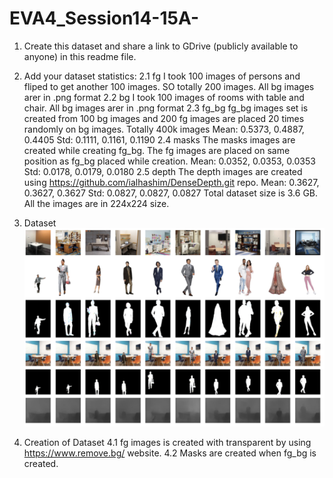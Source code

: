 # EVA4_Session14-15A-

1. Create this dataset and share a link to GDrive (publicly available to anyone) in this readme file. 
  
2. Add your dataset statistics:
  2.1 fg
      I took 100 images of persons and fliped to get another 100 images. SO totally 200 images. All bg images arer in .png format
  2.2 bg 
      I took 100 images of rooms with table and chair. All bg images arer in .png format
  2.3 fg_bg
      fg_bg images set is created from 100 bg images and 200 fg images are placed 20 times randomly on bg images. Totally 400k images
      Mean: 0.5373, 0.4887, 0.4405
      Std: 0.1111, 0.1161, 0.1190
  2.4 masks
      The masks images are created while creating fg_bg. The fg images are placed on same position as fg_bg placed while creation.
      Mean: 0.0352, 0.0353, 0.0353
      Std: 0.0178, 0.0179, 0.0180
  2.5 depth
      The depth images are created using https://github.com/ialhashim/DenseDepth.git repo.
      Mean: 0.3627, 0.3627, 0.3627
      Std: 0.0827, 0.0827, 0.0827
  Total dataset size is 3.6 GB. All the images are in 224x224 size.
  
 3. Dataset 
 ![dataset](https://github.com/pandian-raja/EVA4_Session14-15A-/blob/master/dataset.png)
 
 4. Creation of Dataset
    4.1 fg images is created with transparent by using https://www.remove.bg/ website.
    4.2 Masks are created when fg_bg is created. 
 
  
  
  
